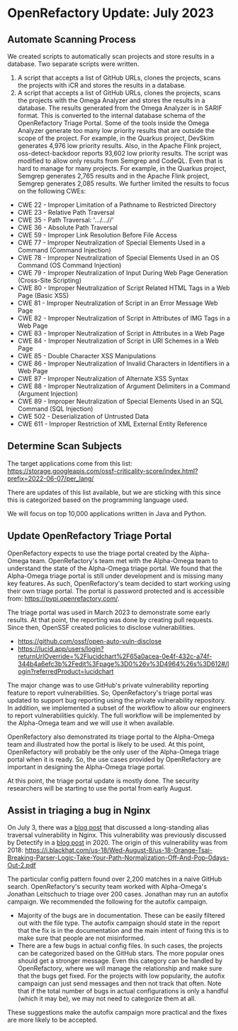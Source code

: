 # OpenRefactory Update: July 2023


## Automate Scanning Process

We created scripts to automatically scan projects and store results in a database. Two separate scripts were written. 

1. A script that accepts a list of GitHub URLs, clones the projects, scans the projects with iCR and stores the results in a database.
2. A script that accepts a list of GitHub URLs, clones the projects, scans the projects with the Omega Analyzer and stores the results in a database. The results generated from the Omega Analyzer is in SARIF format. This is converted to the internal database schema of the OpenRefactory Triage Portal. Some of the tools inside the Omega Analyzer generate too many low priority results that are outside the scope of the project. For example, in the Quarkus project, DevSkim generates 4,976 low priority results. Also, in the Apache Flink project, oss-detect-backdoor reports 93,602 low priority results. The script was modified to allow only results from Semgrep and CodeQL. Even that is hard to manage for many projects. For example, in the Quarkus project, Semgrep generates 2,765 results and in the Apache Flink project, Semgrep generates 2,085 results. We further limited the results to focus on the following CWEs: 

* CWE 22 - Improper Limitation of a Pathname to Restricted Directory 
* CWE 23 - Relative Path Traversal
* CWE 35 - Path Traversal: '.../...//'
* CWE 36 - Absolute Path Traversal
* CWE 59 - Improper Link Resolution Before File Access
* CWE 77 - Improper Neutralization of Special Elements Used in a Command (Command Injection)
* CWE 78 - Improper Neutralization of Special Elements Used in an OS Command (OS Command Injection)
* CWE 79 - Improper Neutralization of Input During Web Page Generation (Cross-Site Scripting)  
* CWE 80 - Improper Neutralization of Script Related HTML Tags in a Web Page (Basic XSS)
* CWE 81 - Improper Neutralization of Script in an Error Message Web Page
* CWE 82 - Improper Neutralization of Script in Attributes of IMG Tags in a Web Page 
* CWE 83 - Improper Neutralization of Script in Attributes in a Web Page
* CWE 84 - Improper Neutralization of Script in URI Schemes in a Web Page
* CWE 85 - Double Character XSS Manipulations
* CWE 86 - Improper Neutralization of Invalid Characters in Identifiers in a Web Page
* CWE 87 - Improper Neutralization of Alternate XSS Syntax
* CWE 88 - Improper Neutralization of Argument Delimiters in a Command (Argument Injection)
* CWE 89 - Improper Neutralization of Special Elements Used in an SQL Command (SQL Injection)
* CWE 502 - Deserialization of Untrusted Data 
* CWE 611 - Improper Restriction of XML External Entity Reference


## Determine Scan Subjects

The target applications come from this list:
https://storage.googleapis.com/ossf-criticality-score/index.html?prefix=2022-06-07/per_lang/

There are updates of this list available, but we are sticking with this since this is categorized based on the programming language used.

We will focus on top 10,000 applications written in Java and Python. 


## Update OpenRefactory Triage Portal

OpenRefactory expects to use the triage portal created by the Alpha-Omega team. OpenRefactory's team met with the Alpha-Omega team to understand the state of the Alpha-Omega triage portal. We found that the Alpha-Omega triage portal is still under development and is missing many key features. As such, OpenRefactory's team decided to start working using their own triage portal. The portal is password protected and is accessible from: https://pypi.openrefactory.com/. 

The triage portal was used in March 2023 to demonstrate some early results. At that point, the reporting was done by creating pull requests. Since then, OpenSSF created policies to disclose vulnerabilities. 

* https://github.com/ossf/open-auto-vuln-disclose
* https://lucid.app/users/login?returnUrlOverride=%2Flucidchart%2F65a0acea-0e4f-432c-a74f-344b4a6efc3b%2Fedit%3Fpage%3D0%26v%3D4964%26s%3D612#/login?referredProduct=lucidchart

The major change was to use GitHub's private vulnerability reporting feature to report vulnerabilities.  So, OpenRefactory's triage portal was updated to support bug reporting using the private vulnerability repository. In addition, we implemented a subset of the workflow to allow our engineers to report vulnerabilities quickly. The full workflow will be implemented by the Alpha-Omega team and we will use it when available.

OpenRefactory also demonstrated its triage portal to the Alpha-Omega team and illustrated how the portal is likely to be used. At this point, OpenRefactory will probably be the only user of the Alpha-Omega triage portal when it is ready. So, the use cases provided by OpenRefactory are important in designing the Alpha-Omega triage portal.

At this point, the triage portal update is mostly done. The security researchers will be starting to use the portal from early August.

## Assist in triaging a bug in Nginx

On July 3, there was a [blog post](https://labs.hakaioffsec.com/nginx-alias-traversal/) that discussed a long-standing alias traversal vulnerability in Nginx. This vulnerability was previously discussed by Detectify in a [blog post](https://blog.detectify.com/2020/11/10/common-nginx-misconfigurations/) in 2020. The origin of this vulnerability was from 2018: https://i.blackhat.com/us-18/Wed-August-8/us-18-Orange-Tsai-Breaking-Parser-Logic-Take-Your-Path-Normalization-Off-And-Pop-0days-Out-2.pdf

The particular config pattern found over 2,200 matches in a naive GitHub search. OpenRefactory's security team worked with Alpha-Omega's Jonathan Leitschuch to triage over 200 cases. Jonathan may run an autofix campaign. We recommended the following for the autofix campaign.

* Majority of the bugs are in documentation. These can be easily filtered out with the file type. The autofix campaign should state in the report that the fix is in the documentation and the main intent of fixing this is to make sure that people are not misinformed.
* There are a few bugs in actual config files. In such cases, the projects can be categorized based on the GitHub stars. The more popular ones should get a stronger message. Even this category can be handled by OpenRefactory, where we will manage the relationship and make sure that the bugs get fixed. For the projects with low popularity, the autofix campaign can just send messages and then not track that often. Note that if the total number of bugs in actual configurations is only a handful (which it may be), we may not need to categorize them at all. 

These suggestions make the autofix campaign more practical and the fixes are more likely to be accepted.


